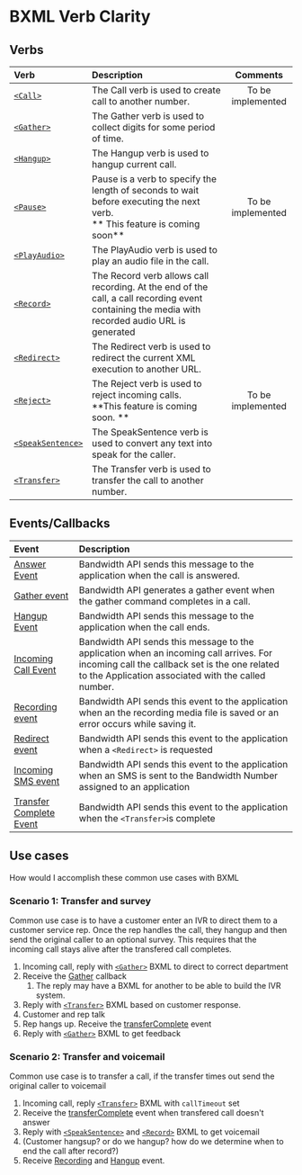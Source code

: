# BXML Verb Clarity

## Verbs

| Verb                                  | Description                                                                                                                                     | Comments |
|:--------------------------------------|:------------------------------------------------------------------------------------------------------------------------------------------------|:--------:|
| [`<Call>`](call.md)                   | The Call verb is used to create call to another number.                                                                                         | To be implemented|
| [`<Gather>`](gather.md)               | The Gather verb is used to collect digits for some period of time.                                                                              ||
| [`<Hangup>`](hangup.md)               | The Hangup verb is used to hangup current call.                                                                                                 || 
| [`<Pause>`](pause.md)                 | Pause is a verb to specify the length of seconds to wait before executing the next verb. <br> ** This feature is coming soon**                  | To be implemented|
| [`<PlayAudio>`](playAudio.md)         | The PlayAudio verb is used to play an audio file in the call.                                                                                   ||
| [`<Record>`](record.md)               | The Record verb allows call recording. At the end of the call, a call recording event containing the media with recorded audio URL is generated ||
| [`<Redirect>`](redirect.md)           | The Redirect verb is used to redirect the current XML execution to another URL.                                                                 ||
| [`<Reject>`](reject.md)               | The Reject verb is used to reject incoming calls.<br>  **This feature is coming soon. **                                                        |To be implemented|
| [`<SpeakSentence>`](speakSentence.md) | The SpeakSentence verb is used to convert any text into speak for the caller.                                                                   ||
| [`<Transfer>`](transfer.md)           | The Transfer verb is used to transfer the call to another number.                                                                               ||


## Events/Callbacks

| Event                                         | Description                                                                                                                                                                                    |
|:----------------------------------------------|:-----------------------------------------------------------------------------------------------------------------------------------------------------------------------------------------------|
| [Answer Event](events/answer.md)              | Bandwidth API sends this message to the application when the call is answered.                                                                                                                 |
| [Gather event](events/gather.md)              | Bandwidth API generates a gather event when the gather command completes in a call.                                                                                                            |
| [Hangup Event](events/hangup.md)              | Bandwidth API sends this message to the application when the call ends.                                                                                                                        |
| [Incoming Call Event](events/incomingCall.md) | Bandwidth API sends this message to the application when an incoming call arrives. For incoming call the callback set is the one related to the Application associated with the called number. |
| [Recording event](events/recording.md)        | Bandwidth API sends this event to the application when an the recording media file is saved or an error occurs while saving it.                                                                |
| [Redirect event](events/redirect.md)          | Bandwidth API sends this event to the application when a `<Redirect>` is requested                                                                                                             |
| [Incoming SMS event](events/incomingSMS.md)   | Bandwidth API sends this event to the application when an SMS is sent to the Bandwidth Number assigned to an application                                                                       |
| [Transfer Complete Event](events/transfer.md) | Bandwidth API sends this event to the application when the `<Transfer>`is complete                                                                                                             |


## Use cases

How would I accomplish these common use cases with BXML

### Scenario 1: Transfer and survey
Common use case is to have a customer enter an IVR to direct them to a customer service rep.  Once the rep handles the call, they hangup and then send the original caller to an optional survey.
This requires that the incoming call stays alive after the transfered call completes.

1. Incoming call, reply with [`<Gather>`](gather.md) BXML to direct to correct department
2. Receive the [Gather](events/gather.md) callback
    1. The reply may have a BXML for another <Gather> to be able to build the IVR system. 
3. Reply with [`<Transfer>`](transfer.md) BXML based on customer response.
4. Customer and rep talk
5. Rep hangs up. Receive the [transferComplete](events/transfer.md) event
6. Reply with [`<Gather>`](gather.md) BXML to get feedback

### Scenario 2: Transfer and voicemail
Common use case is to transfer a call, if the transfer times out send the original caller to voicemail

1. Incoming call, reply [`<Transfer>`](transfer.md) BXML with `callTimeout` set
2. Receive the [transferComplete](events/transfer.md) event when transfered call doesn't answer
3. Reply with [`<SpeakSentence>`](speakSentence.md) and [`<Record>`](record.md) BXML to get voicemail
4. (Customer hangsup? or do we hangup? how do we determine when to end the call after record?)
5. Receive [Recording](events/recording.md) and [Hangup](events/hangup.md) event.
